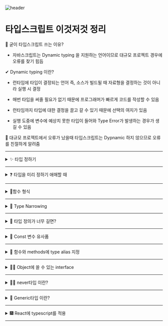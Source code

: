![header](https://capsule-render.vercel.app/api?type=waving&color=auto&height=300&section=header&text=타입스크립트%20정리%20&fontSize=90&animation=fadeIn&fontAlignY=38&desc=%20이성규&descAlignY=65&descAlign=90)

# 타입스크립트 이것저것 정리

📌 굳이 타입스크립트 쓰는 이유?

- 자바스크립트는 Dynamic typing 을 지원하는 언어이므로 대규모 프로젝트 경우에 오류를 찾기 힘듬

✔ Dynamic typing 이란?

- 런타임에 타입이 결정되는 언어 즉, 소스가 빌드될 때 자료형을 결정하는 것이 아니라 실행 시 결정

- 매번 타입을 써줄 필요가 없기 때문에 프로그래머가 빠르게 코드를 작성할 수 있음

- 런타임까지 타입에 대한 결정을 끌고 갈 수 있기 때문에 선택의 여지가 있음

- 실행 도중에 변수에 예상치 못한 타입이 들어와 Type Error가 발생하는 경우가 생길 수 있음

🚩 대규모 프로젝트에서 오류가 났을때 타입스크립트는 Dypnamic 하지 않으므로 오류를 친절하게 알려줌

---
<details markdown="1">
<summary>✨ 타입 정하기</summary>
<br>

- **타입스크립트**는 **변수**만들 때 **변수의 타입** 지정 가능

``` javascript
    let test : string = 'lee'
```

- 🎉변수명:타입 으로 설정!

- test 라는 변수는 string 타입이 됨

``` javascript
    let test1 : string[] = ['lee', 'kim']
```

- array 자료들은 **타입명[]** 으로 지정 

``` javascript
    let test2 : {age : number} = { age : 20 }
```

- object 자료들은 **{}** 으로 똑같은 모습으로 타입을 지정

⚠ 위 처럼 타입스크립트를 지정을 하게 되면 귀찮으므로 하지 않음 (자동 부여 됨)

``` javascript
    let name = 'Lee';
    let age = 28;
```

- 이렇게 하면 자동으로 타입이 지정 됨

``` javascript
    let name ;
    let name = 'Lee';
```

- 이렇게 해도 가능


</details>

---

<details markdown="1">
<summary>❓ 타입을 미리 정하기 애매할 때</summary>

- 타입 정하기 어려우면 **union type** 을 사용

``` javascript
    let name: string | number = 'Lee';
    let age: (string | number) = 28;
```

- 할당하는 순간 object 자료에 number string이 들어옴

``` javascript
    var array: (number | string)[] = [1,'2',3]
    var object: {data : (number | string) } = { data : '123' }
```

- array, object에 정의된 Union 타입은 OR 연산자가 유지

⚠ any 타입도 존재 

``` javascript
    let name: any = 'Lee';
    name = 123;
    name = undefined;
    name = [];
```

- 에러가 나지 않지만 실드를 안씌우는 효과를 줌

- 변수 타입체크 해제기능 용도로만 사용 

✔ any 보다는 unknown 타입

``` javascript
    let name: unknown = 'Lee';
    name = 123;
    name = undefined;
    name = [];
```

- 1. unknown 타입엔 모든 자료 다 집어넣을 수 있음

- 2. 자료집어넣어도 타입은 그대로 unknown

📌 이 코드는 오류

``` javascript
    let age: unknown = 1;
    age + 1;
```

- unkown은 새로운 타입을 하나 만드는것 (즉 number 타입이 아니라 연산 불가)

- union type도 이 동일

</details>

---

<details markdown="1">
<summary> 📐함수 형식</summary>

<br>

- 함수는 총 두 군데 타입지정 가능 

1. 함수로 들어오는 자료 (파라미터)

2. 함수에서 나가는 자료 (return)

``` javascript
    function test(x :number) :number { 
    return x * 2 
} 
```

1. 함수로 들어오는 파라미터 타입지정은 파라미터 옆에 적으면 됨

2. 함수가 실행된 후 남는 값 (return 우측에 있는 값) 타입지정하고 싶으면 함수명() 우측에 적으면 됨

``` javascript
    function test(x :number) :void { 
  return x * 2 //여기서 에러남 
} 
```

- return 값이 없을 때

``` javascript
    function test(x? :number) { 

} 
```

- 옵션도 가능 (x : number | undefined 라는 의미)

``` javascript
    function test(x :number | string) :number { 
    return x.toString().length 
} 
```

- 자릿수 세기 함수

</details>

---

<details markdown="1">
<summary>🏴 Type Narrowing</summary>

<br>

- if문 등으로 타입을 하나로 정해주는 것

``` javascript
    function test(x :number | string){
      if (typeof x === 'number') {
        return x + 1
      } 
      else if (typeof x === 'string') {
        return x + 1
      }
      else {
        return 0
          }
        }
    } 
```

- if문과 typeof 키워드로 현재 파라미터의 타입을 검사 

- 꼭 typeof를 쓸 필요는 없고 타입을 하나로 확정지을 수 있는 코드라면 어떤 것도 Narrowing 역할 가능 (in, instanceof 사용가능)

``` javascript
    function test(x :number | string){ 
        return (x as number) + 1 
    }
    console.log( test(123) )
```

- as를 통해 타입 변경 가능

1. as 키워드는 union type 같은 복잡한 타입을 하나의 정확한 타입으로 줄이는 역할을 수행 (number 타입을 as string 이렇게 바꾸려고 하면 에러남)

2. 실은 그냥 타입실드 임시 해제용 실제 코드 실행결과는 as 있을 때나 없을 때나 거의 동일

✔ as는 타입을 실제로 바꿔 주는 역할이 아님

⚠ as는 언제 사용 하는가?

1. 왜 타입에러가 나는지 정말 모르겠는 상황에 임시로 에러 해결용으로 사용하거나

2. 내가 어떤 타입이 들어올지 정말 확실하게 알고 있는데 컴파일러 에러가 방해할 때 사용

</details>

---

<details markdown="1">
<summary>💢 타입 정의가 너무 길면?</summary>

<br>

``` javascript
let test :string | number | undefined;
```

- 이게 길고 보기 싫거나 재사용을 하고 싶을 때 = **변수**에 담아 사용 (**type alias**)

``` javascript
type test :string | number | undefined;
let go :test;
```

- **type 타입변수명 = 타입종류** 로 표현

- object 타입도 저장 가능

``` javascript
type friend = {
  readonly name : string,
}

let test :friend = {
  name : 'Lee'
}

test.name = 'lee' //readonly라서 에러남
```

- readonly 키워드는 속성 왼쪽에 붙여 속성을 변경불가능하게 잠금

``` javascript
type Name = string;
type Age = number;
type NewOne = Name | Age;
```

- 물음표 연산자(undefined 라는 타입), Union type도 가능

``` javascript
type Name = string;
type Name = number;
```

- type 재정의는 불가 

</details>

---

<details markdown="1">
<summary>🚩 Const 변수 유사품</summary>

<br>

``` javascript
var book = {
  name : 'lee'
}

function test(a : 'lee') {

}
test(book.name)
```

- 오류가 남 ( **lee** 타입만 입력할 수 있다고 해놨고 **book.name** 이라는건 string 타입이지 **lee**타입이 아니기 떄문!!)

- 해결 방법

1. object 만들 때 타입을 잘 미리 정하든가 

2. assertion을 사용

3. 아니면 as const 라는걸 애초에 object 자료에 붙임

``` javascript
var book = {
  name : 'lee'
} as const;

function test(a : 'lee') {

}
test(book.name)
```

- as const 효과가 2개 

1. 타입을 object의 value로 바꿔 줌 (타입을 'lee'으로 바꿔 줌)

2. object안에 있는 모든 속성을 readonly로 바꿔 줌 (변경하면 에러나게)

✔ object를 잠그고 싶으면 as const

- Function type 도 저장 가능

``` javascript
type NumOut = (x : number, y : number ) => number ;
```

- 이런 식으로 함수도 저장 가능

``` javascript
type NumOut = (x : number, y : number ) => number 
let ABC :NumOut = function(x,y){
  return x + y
}
```

- 응용 가능

</details>

---

<details markdown="1">
<summary>🎨 함수와 methods에 type alias 지정</summary>

<br>

``` javascript
type NumOut = (x : number, y : number ) => number ;
}
```

- 이런 식으로 표현 가능

``` javascript
type NumOut = (x : number, y : number ) => number ;
let ABC :NumOut = function(x,y){
  return x + y
}
```

- **함수명 : 타입별명** 으로 선언

``` javascript
let member = {
  name : 'lee',
  age : 28,
  plusOne (x){
    return x + 1
  },
  changeName : () => {
    console.log('안녕')
  }
}
member.plusOne(1);
member.changeName();
}
```

- 함수도 자료안에 보관하고 싶을 때 사용

``` javascript
class Person {
  data :number = 0;
}

let lee = new Person();
lee.data = '1';  //문자 할당시 에러
```

- class 형식도 가능

``` javascript
class Person {
  name;
  age;
  constructor ( a :string ){
    this.name = a;
    this.age = 28;
  }
}
```

- constructor 타입 지정

``` javascript
class Person {
  
  add(숫자){
    console.log(숫자 + 1)
  }
}
```

- methods 타입지정

</details>

---

<details markdown="1">
<summary>🐱‍🐉 Object에 쓸 수 있는 interface </summary>

<br>

``` javascript
interface Square { 
  color :string, 
  width :number, 
} 

let test :Square = { color : 'red', width : 100 } 

```

- type을 정의할 때 interface를 사용 가능

- 대문자로 작명하고 {} 안에 타입을 명시 

✔ interface 장점은 extends가 가능 (상속)

``` javascript
interface Student {
  name :string,
}
interface Teacher extends Student {
  age :number
}
} 
```

⚠ type 선언과 interface에 차이점

- **type**은 새로운 속성을 추가하기 위해서 다시 같은 이름으로 선언할 수 없지만, **interface**는 항상 선언적 확장이 가능

``` javascript
interface Window {
  title: string
}

interface Window {
  ts: TypeScriptAPI
}

// 같은 interface 명으로 Window를 다시 만든다면, 자동으로 확장이 됨

const src = 'const a = "Hello World"'
window.ts.transpileModule(src, {})
```

``` javascript
type Window = {
  title: string
}

type Window = {
  ts: TypeScriptAPI
}

// Error: Duplicate identifier 'Window'.
// 타입은 안됨
```

</details>

---

<details markdown="1">
<summary>🐱‍👤 never타입 이란?</summary>

<br>

``` javascript
function 함수() :never{
  while ( true ) {
    console.log(123)
  }
}
```

- 조건 1) 절대 return을 하지 않아야하고 (void같은거)

- 조건 2) 함수 실행이 끝나지 않아야합니다 (전문용어로 endpoint가 없어야 함)

</details>

---

<details markdown="1">
<summary>📸 Generic타입 이란?</summary>

<br>

``` javascript
function test(x: unknown[]) {
  return x[0];
}

let a = test([4,2])
console.log(a) 
```

- array도 unknown 타입이라 4가 출력

``` javascript
function test(x: unknown[]) {
  return x[0];
}

let a = test([4,2])
console.log(a + 1) 
```

- unknown 타입이라 연산도 에러 그래서 나온것이 Generic 함수

``` javascript
function test<T>(x: T[]) :T {
  return x[0];
}

let a = test<number>([4,2])
let b = test<string>(['kim', 'park']) 
```

- Generic을 쓰면 여러분이 정한 타입을 return 값으로 뱉는 함수를 제작가능

``` javascript
function test<T>(x: T) {
  return x - 1
}

let a = test<number>(100)
```

- return 문에 혹시 다른문자가 나오면 에러가 나옴

``` javascript
function test<T extends number>(x: T) {
  return x - 1
}

let a = test<number>(100)
```

- T extends number 를 사용 타입 파라미터에 넣을 수 있는 타입을 제한 

``` javascript
interface lengthCheck {
  length : number
}
function test<T extends lengthCheck>(x: T) {
  return x.length
}

let a = test<string>('hello')  //가능
let a = test<number>(1234) //에러남
```

- extends 를 통해 length 속성을 복사해서 가짐

- length가 분명히 있기 때문에 x는 .length 조작이 가능 함

</details>

---

<details markdown="1">
<summary>🎆 React에 typescript를 적용</summary>

<br>

```shell
npx create-react-app 프로젝트명 --template typescript 
```

- 리액트 프로젝트를 설치하면서 타입스크립트를 사용

```shell
npm install --save typescript @types/node @types/react @types/react-dom @types/jest
```

- 이미 만든 프로젝트는 보는거와 같이 작성

![image](https://user-images.githubusercontent.com/64140544/159925935-c9d34ab8-5b49-464b-87a8-d5169c993da2.png)

- 위와 같이 파일들이 형성 

1. 일반 변수, 함수 타입 지정은 기존과 같음

2. JSX 타입지정

``` javascript
let box :JSX.Element = <div></div>
let button :JSX.Element = <button></button>
```
    
``` javascript
let box :JSX.IntrinsicElements['div'] = React.createElement('div');
let button :JSX.IntrinsicElements['button'] = <button></button>;
```

3. function component 타입 지정

``` javascript
type AppProps = {
  name: string;
}; 

function App (props: AppProps) :JSX.Element {
  return (
    <div>{message}</div>
  )
}
// <div> <a> <h4> 같은 기본 태그들은 JSX.IntrinsicElements 라는 이름의 타입을 사용
```

4. state 문법 사용시 타입지정 

``` javascript
const [user, setUser] = useState<string | null>('lee'); 
// <>Generic문법을 이용 useState함수에 집어넣음
```

5. type assertion 문법 사용할 때 

``` javascript
let code: any = 123; 
let employeeCode = <number> code; //안됨
```

🎇 redux에 typescript를 적용하는 법

``` javascript
import { Provider } from 'react-redux';
import { createStore } from 'redux';

interface Counter {
  count : number
}

const 초기값 :Counter  = { count: 0 };

function reducer(state = 초기값, action :any) {
  if (action.type === '증가') {
    return { count : state.count + 1 }
  } else if (action.type === '감소'){
    return { count : state.count - 1 }
  } else {
    return initialState
  }
}

const store = createStore(reducer);

// store의 타입 미리 export 해두기 
export type RootState = ReturnType<typeof store.getState>

ReactDOM.render(
  <React.StrictMode>
    <Provider store={store}>
      <App />
    </Provider>
  </React.StrictMode>,
  document.getElementById('root')
) 
```

- state를 꺼낼 때

``` javascript
import React from 'react';
import { useDispatch, useSelector } from 'react-redux'
import { Dispatch } from 'redux'
import {RootState} from './index'

function App() {
  const 꺼내온거 = useSelector( (state :RootState) => state );
  const dispatch :Dispatch = useDispatch();

  return (
    <div className="App">
      { 꺼내온거.count }
      <button onClick={()=>{dispatch({type : '증가'})}}>버튼</button>
      <Profile name="kim"></Profile>
    </div>
  );
} 
```

</details>

---

